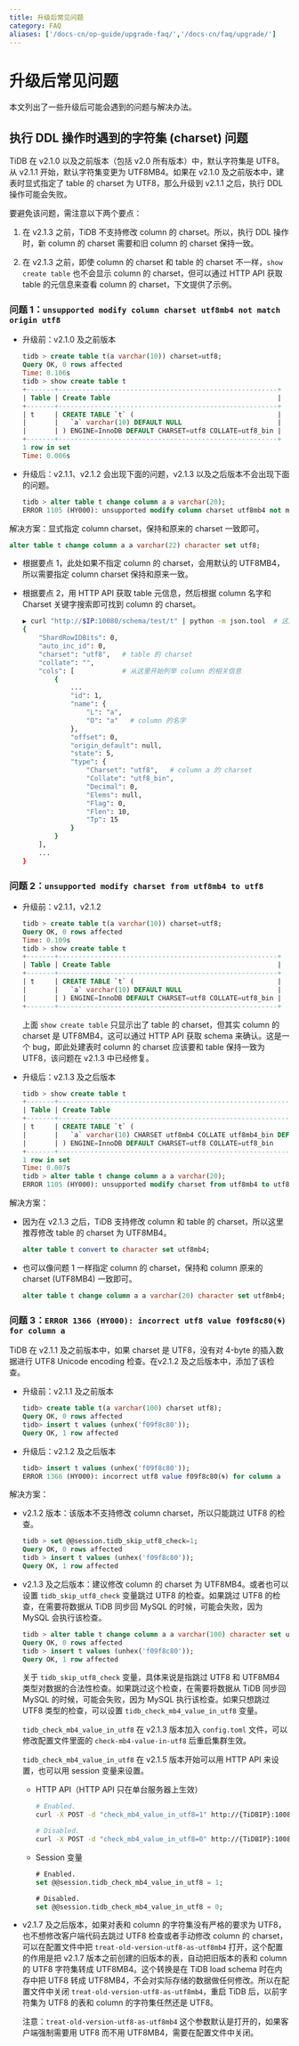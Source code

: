 ```yaml
---
title: 升级后常见问题
category: FAQ
aliases: ['/docs-cn/op-guide/upgrade-faq/','/docs-cn/faq/upgrade/']
---
```


# 升级后常见问题

本文列出了一些升级后可能会遇到的问题与解决办法。

## 执行 DDL 操作时遇到的字符集 (charset) 问题

TiDB 在 v2.1.0 以及之前版本（包括 v2.0 所有版本）中，默认字符集是 UTF8。从 v2.1.1 开始，默认字符集变更为 UTF8MB4。如果在 v2.1.0 及之前版本中，建表时显式指定了 table 的 charset 为 UTF8，那么升级到 v2.1.1 之后，执行 DDL 操作可能会失败。

要避免该问题，需注意以下两个要点：

1. 在 v2.1.3 之前，TiDB 不支持修改 column 的 charset。所以，执行 DDL 操作时，新 column 的 charset 需要和旧 column 的 charset 保持一致。

2. 在 v2.1.3 之前，即使 column 的 charset 和 table 的 charset 不一样，`show create table` 也不会显示 column 的 charset，但可以通过 HTTP API 获取 table 的元信息来查看 column 的 charset，下文提供了示例。

### 问题 1：`unsupported modify column charset utf8mb4 not match origin utf8`

- 升级前：v2.1.0 及之前版本

    ```sql
    tidb > create table t(a varchar(10)) charset=utf8;
    Query OK, 0 rows affected
    Time: 0.106s
    tidb > show create table t
    +-------+-------------------------------------------------------+
    | Table | Create Table                                          |
    +-------+-------------------------------------------------------+
    | t     | CREATE TABLE `t` (                                    |
    |       |   `a` varchar(10) DEFAULT NULL                        |
    |       | ) ENGINE=InnoDB DEFAULT CHARSET=utf8 COLLATE=utf8_bin |
    +-------+-------------------------------------------------------+
    1 row in set
    Time: 0.006s
    ```

- 升级后：v2.1.1、v2.1.2 会出现下面的问题，v2.1.3 以及之后版本不会出现下面的问题。

    ```sql
    tidb > alter table t change column a a varchar(20);
    ERROR 1105 (HY000): unsupported modify column charset utf8mb4 not match origin utf8
    ```

解决方案：显式指定 column charset，保持和原来的 charset 一致即可。

```sql
alter table t change column a a varchar(22) character set utf8;
```

- 根据要点 1，此处如果不指定 column 的 charset，会用默认的 UTF8MB4，所以需要指定 column charset 保持和原来一致。

- 根据要点 2，用 HTTP API 获取 table 元信息，然后根据 column 名字和 Charset 关键字搜索即可找到 column 的 charset。

    ```sh
    ▶ curl "http://$IP:10080/schema/test/t" | python -m json.tool  # 这里用了 python 的格式化 json的工具，也可以不加，此处只是为了方便注释。
    {
        "ShardRowIDBits": 0,
        "auto_inc_id": 0,
        "charset": "utf8",   # table 的 charset
        "collate": "",
        "cols": [            # 从这里开始列举 column 的相关信息
            {
                ...
                "id": 1,
                "name": {
                    "L": "a",
                    "O": "a"   # column 的名字
                },
                "offset": 0,
                "origin_default": null,
                "state": 5,
                "type": {
                    "Charset": "utf8",   # column a 的 charset
                    "Collate": "utf8_bin",
                    "Decimal": 0,
                    "Elems": null,
                    "Flag": 0,
                    "Flen": 10,
                    "Tp": 15
                }
            }
        ],
        ...
    }
    ```

### 问题 2：`unsupported modify charset from utf8mb4 to utf8`

- 升级前：v2.1.1，v2.1.2

    ```sql
    tidb > create table t(a varchar(10)) charset=utf8;
    Query OK, 0 rows affected
    Time: 0.109s
    tidb > show create table t
    +-------+-------------------------------------------------------+
    | Table | Create Table                                          |
    +-------+-------------------------------------------------------+
    | t     | CREATE TABLE `t` (                                    |
    |       |   `a` varchar(10) DEFAULT NULL                        |
    |       | ) ENGINE=InnoDB DEFAULT CHARSET=utf8 COLLATE=utf8_bin |
    +-------+-------------------------------------------------------+
    ```

    上面 `show create table` 只显示出了 table 的 charset，但其实 column 的 charset 是 UTF8MB4，这可以通过 HTTP API 获取 schema 来确认。这是一个 bug，即此处建表时 column 的 charset 应该要和 table 保持一致为 UTF8，该问题在 v2.1.3 中已经修复。

- 升级后：v2.1.3 及之后版本

    ```sql
    tidb > show create table t
    +-------+--------------------------------------------------------------------+
    | Table | Create Table                                                       |
    +-------+--------------------------------------------------------------------+
    | t     | CREATE TABLE `t` (                                                 |
    |       |   `a` varchar(10) CHARSET utf8mb4 COLLATE utf8mb4_bin DEFAULT NULL |
    |       | ) ENGINE=InnoDB DEFAULT CHARSET=utf8 COLLATE=utf8_bin              |
    +-------+--------------------------------------------------------------------+
    1 row in set
    Time: 0.007s
    tidb > alter table t change column a a varchar(20);
    ERROR 1105 (HY000): unsupported modify charset from utf8mb4 to utf8
    ```

解决方案：

- 因为在 v2.1.3 之后，TiDB 支持修改 column 和 table 的 charset，所以这里推荐修改 table 的 charset 为 UTF8MB4。

    ```sql
    alter table t convert to character set utf8mb4;
    ```

- 也可以像问题 1 一样指定 column 的 charset，保持和 column 原来的 charset (UTF8MB4) 一致即可。

    ```sql
    alter table t change column a a varchar(20) character set utf8mb4;
    ```

### 问题 3：`ERROR 1366 (HY000): incorrect utf8 value f09f8c80(🌀) for column a`

TiDB 在 v2.1.1 及之前版本中，如果 charset 是 UTF8，没有对 4-byte 的插入数据进行 UTF8 Unicode encoding 检查。在v2.1.2 及之后版本中，添加了该检查。

- 升级前：v2.1.1 及之前版本

    ```sql
    tidb> create table t(a varchar(100) charset utf8);
    Query OK, 0 rows affected
    tidb> insert t values (unhex('f09f8c80'));
    Query OK, 1 row affected
    ```

- 升级后：v2.1.2 及之后版本

    ```sql
    tidb> insert t values (unhex('f09f8c80'));
    ERROR 1366 (HY000): incorrect utf8 value f09f8c80(🌀) for column a
    ```

解决方案：

- v2.1.2 版本：该版本不支持修改 column charset，所以只能跳过 UTF8 的检查。

    ```sql
    tidb > set @@session.tidb_skip_utf8_check=1;
    Query OK, 0 rows affected
    tidb > insert t values (unhex('f09f8c80'));
    Query OK, 1 row affected
    ```

- v2.1.3 及之后版本：建议修改 column 的 charset 为 UTF8MB4。或者也可以设置 `tidb_skip_utf8_check` 变量跳过 UTF8 的检查。如果跳过 UTF8 的检查，在需要将数据从 TiDB 同步回 MySQL 的时候，可能会失败，因为 MySQL 会执行该检查。

    ```sql
    tidb > alter table t change column a a varchar(100) character set utf8mb4;
    Query OK, 0 rows affected
    tidb > insert t values (unhex('f09f8c80'));
    Query OK, 1 row affected
    ```

    关于 `tidb_skip_utf8_check` 变量，具体来说是指跳过 UTF8 和 UTF8MB4 类型对数据的合法性检查。如果跳过这个检查，在需要将数据从 TiDB 同步回 MySQL 的时候，可能会失败，因为 MySQL 执行该检查。如果只想跳过 UTF8 类型的检查，可以设置 `tidb_check_mb4_value_in_utf8` 变量。

    `tidb_check_mb4_value_in_utf8` 在 v2.1.3 版本加入 `config.toml` 文件，可以修改配置文件里面的 `check-mb4-value-in-utf8` 后重启集群生效。

    `tidb_check_mb4_value_in_utf8` 在 v2.1.5 版本开始可以用 HTTP API 来设置，也可以用 session 变量来设置。

    * HTTP API（HTTP API 只在单台服务器上生效）

        ```sh
        # Enabled.
        curl -X POST -d "check_mb4_value_in_utf8=1" http://{TiDBIP}:10080/settings

        # Disabled.
        curl -X POST -d "check_mb4_value_in_utf8=0" http://{TiDBIP}:10080/settings
        ```

    * Session 变量

        ```sql
        # Enabled.
        set @@session.tidb_check_mb4_value_in_utf8 = 1;

        # Disabled.
        set @@session.tidb_check_mb4_value_in_utf8 = 0;
        ```

- v2.1.7 及之后版本，如果对表和 column 的字符集没有严格的要求为 UTF8，也不想修改客户端代码去跳过 UTF8 检查或者手动修改 column 的 charset，可以在配置文件中把 `treat-old-version-utf8-as-utf8mb4` 打开，这个配置的作用是把 v2.1.7 版本之前创建的旧版本的表，自动把旧版本的表和 column 的 UTF8 字符集转成 UTF8MB4。这个转换是在 TiDB load schema 时在内存中把 UTF8 转成 UTF8MB4，不会对实际存储的数据做任何修改。所以在配置文件中关闭 `treat-old-version-utf8-as-utf8mb4`，重启 TiDB 后，以前字符集为 UTF8 的表和 column 的字符集任然还是 UTF8。

    注意：`treat-old-version-utf8-as-utf8mb4` 这个参数默认是打开的，如果客户端强制需要用 UTF8 而不用 UTF8MB4，需要在配置文件中关闭。

